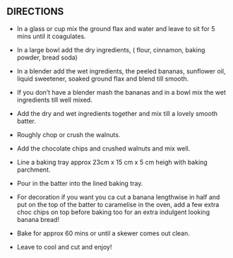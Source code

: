## DIRECTIONS

- In a glass or cup mix the ground flax and water and leave to sit for 5 mins until it coagulates.

- In a large bowl add the dry ingredients, ( flour, cinnamon, baking powder, bread soda)

- In a blender add the wet ingredients, the peeled bananas, sunflower oil, liquid sweetener, soaked ground flax and blend till smooth.

- If you don’t have a blender mash the bananas and in a bowl mix the wet ingredients till well mixed.

- Add the dry and wet ingredients together and mix till a lovely smooth batter.

- Roughly chop or crush the walnuts.

- Add the chocolate chips and crushed walnuts and mix well.

- Line a baking tray approx 23cm x 15 cm x 5 cm heigh with baking parchment.

- Pour in the batter into the lined baking tray.

- For decoration if you want you ca cut a banana lengthwise in half and put on the top of the batter to caramelise in the oven, add a few extra choc chips on top before baking too for an extra indulgent looking banana bread!

- Bake for approx 60 mins or until a skewer comes out clean.

- Leave to cool and cut and enjoy!
